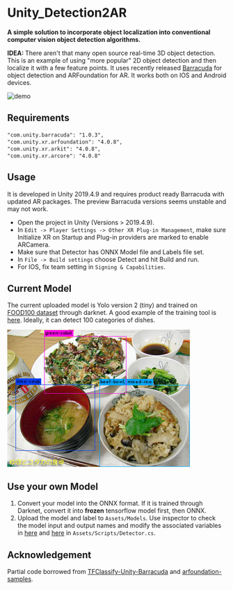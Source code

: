 # Unity_Detection2AR
<strong>A simple solution to incorporate object localization into conventional computer vision object detection algorithms. </strong>

<strong>IDEA: </strong> There aren't that many open source real-time 3D object detection. This is an example of using "more popular" 2D object detection and then localize it with a few feature points. It uses recently released [Barracuda](https://docs.unity3d.com/Packages/com.unity.barracuda@1.0/manual/index.html) for object detection and ARFoundation for AR. It works both on IOS and Android devices.

![demo](Sample/demo.gif)

## Requirements
    "com.unity.barracuda": "1.0.3",
    "com.unity.xr.arfoundation": "4.0.8",
    "com.unity.xr.arkit": "4.0.8",
    "com.unity.xr.arcore": "4.0.8"
    
## Usage
It is developed in Unity 2019.4.9 and requires product ready Barracuda with updated AR packages. The preview Barracuda versions seems unstable and may not work.
* Open the project in Unity (Versions > 2019.4.9).
* In `Edit -> Player Settings -> Other XR Plug-in Management`, make sure Initialize XR on Startup and Plug-in providers are marked to enable ARCamera.
* Make sure that Detector has ONNX Model file and Labels file set.
* In `File -> Build settings` choose Detect and hit Build and run.
* For IOS, fix team setting in `Signing & Capabilities`.

## Current Model
The current uploaded model is Yolo version 2 (tiny) and trained on [FOOD100 dataset](http://foodcam.mobi/dataset100.html) through darknet. A good example of the training tool is [here](https://github.com/bennycheung/Food100_YOLO_Tools). Ideally, it can detect 100 categories of dishes.

![Image](Sample/predictions.jpg)

## Use your own Model
1. Convert your model into the ONNX format. If it is trained through Darknet, convert it into <strong>frozen</strong> tensorflow model first, then ONNX.
2. Upload the model and label to `Assets/Models`. Use inspector to check the model input and output names and modify the associated variables in [here](https://github.com/derenlei/Unity_Detection2AR/blob/development/Assets/Scripts/Detector.cs#L18-L19) and [here](https://github.com/derenlei/Unity_Detection2AR/blob/development/Assets/Scripts/Detector.cs#L33) in `Assets/Scripts/Detector.cs`.

## Acknowledgement
Partial code borrowed from [TFClassify-Unity-Barracuda](https://github.com/Syn-McJ/TFClassify-Unity-Barracuda) and [arfoundation-samples](https://github.com/Unity-Technologies/arfoundation-samples).
